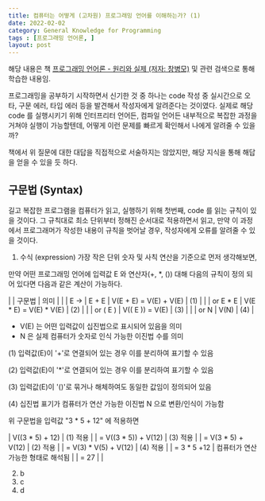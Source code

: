 ```yaml
---
title: 컴퓨터는 어떻게 (고차원) 프로그래밍 언어를 이해하는가? (1)
date: 2022-02-02
category: General Knowledge for Programming
tags : [프로그래밍 언어론, ]
layout: post
---
```


해당 내용은 책 [프로그래밍 언어론 - 원리와 실제 (저자: 창병모)](http://www.kyobobook.co.kr/product/detailViewKor.laf?mallGb=KOR&ejkGb=KOR&barcode=9791185578729) 및 관련 검색으로 통해 학습한 내용임.

프로그래밍을 공부하기 시작하면서 신기한 것 중 하나는 code 작성 중 실시간으로 오타, 구문 에러, 타입 에러 등을 발견해서 작성자에게 알려준다는 것이였다. 실제로 해당 code 를 실행시키기 위해 인터프리터 언어든, 컴파일 언어든 내부적으로 복잡한 과정을 거쳐야 실행이 가능할텐데, 어떻게 이런 문제를 빠르게 확인해서 나에게 알려줄 수 있을까?

책에서 위 질문에 대한 대답을 직접적으로 서술하지는 않았지만, 해당 지식을 통해 해답을 얻을 수 있을 듯 하다.


구문법 (Syntax)
-------------
길고 복잡한 프로그램을 컴퓨터가 읽고, 실행하기 위해 첫번째, code 를 읽는 규칙이 있을 것이다. 그 규칙대로 최소 단위부터 정해진 순서대로 적용하면서 읽고, 만약 이 과정에서 프로그래머가 작성한 내용이 규칙을 벗어날 경우, 작성자에게 오류를 알려줄 수 있을 것이다.

1. 수식 (expression)
  가장 작은 단위 숫자 및 사칙 연산을 기준으로 먼저 생각해보면,

  만약 어떤 프로그래밍 언어에 입력값 E 와 연산자(+, *, ()) 대해 다음의 규칙이 정의 되어 있다면 다음과 같은 계산이 가능하다.


|       |   구문법   |          의미             |         |
|   E -> |   E + E   |   V(E + E) = V(E) + V(E)  |   (1)   |
|       |  or E * E  |   V(E * E) = V(E) * V(E) |   (2)   |
|       |  or ( E )  |   V(( E )) = V(E)        |   (3)   |
|       |  or N      |   V(N)                   |   (4)   |

* V(E) 는 어떤 입력값이 십진법으로 표시되어 있음을 의미             
* N 은 실제 컴퓨터가 숫자로 인식 가능한 이진법 수를 의미  

(1) 입력값(E)이 '+'로 연결되어 있는 경우 이를 분리하여 표기할 수 있음

(2) 입력값(E)이 '*'로 연결되어 있는 경우 이를 분리하여 표기할 수 있음

(3) 입력값(E)이 '()'로 묶거나 해체하여도 동일한 값임이 정의되어 있음

(4) 십진법 표기가 컴퓨터가 연산 가능한 이진법 N 으로 변환/인식이 가능함  


  위 구문법을 입력값 "3 * 5 + 12" 에 적용하면

  |   V((3 * 5) + 12)       |  (1) 적용                        |
  | =  V((3 * 5)) + V(12)   |  (3) 적용                       |
  | =  V(3 * 5) + V(12)     |  (2) 적용                       |
  | =  V(3) * V(5) + V(12)  |  (4) 적용                       |
  | =  3 * 5 +12            |  컴퓨터가 연산가능한 형태로 해석됨 |
  | = 27                    |                                 |

2. b
3. c
4. d
